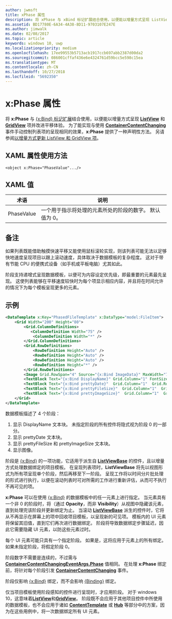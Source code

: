 ```yaml
---
author: jwmsft
title: xPhase 属性
description: 将 xPhase 与 xBind 标记扩展结合使用，以便能以增量方式呈现 ListView 和 GridView 项并改进平移体验。
ms.assetid: BD17780E-6A34-4A38-8D11-9703107E247E
ms.author: jimwalk
ms.date: 02/08/2017
ms.topic: article
keywords: windows 10, uwp
ms.localizationpriority: medium
ms.openlocfilehash: 17ee99553b5713acb1917ccb697abb2387d00da2
ms.sourcegitcommit: 086001cffaf436e6e4324761d59bcc5e598c15ea
ms.translationtype: MT
ms.contentlocale: zh-CN
ms.lasthandoff: 10/27/2018
ms.locfileid: "5692350"
---
```

# <a name="xphase-attribute"></a>x:Phase 属性


将 **x:Phase** 与 [{x:Bind} 标记扩展](x-bind-markup-extension.md)结合使用，以便能以增量方式呈现 [**ListView**](https://msdn.microsoft.com/library/windows/apps/br242878) 和 [**GridView**](https://msdn.microsoft.com/library/windows/apps/br242705) 项并改进平移体验。 为了能实现与使用 [**ContainerContentChanging**](https://msdn.microsoft.com/library/windows/apps/dn298914) 事件手动控制列表项的呈现相同的效果，**x:Phase** 提供了一种声明性方法。 另请参阅[以增量方式更新 ListView 和 GridView 项](../debug-test-perf/optimize-gridview-and-listview.md#update-items-incrementally)。

## <a name="xaml-attribute-usage"></a>XAML 属性使用方法


``` syntax
<object x:Phase="PhaseValue".../>
```

## <a name="xaml-values"></a>XAML 值


| 术语 | 说明 |
|------|-------------|
| PhaseValue | 一个用于指示将处理的元素所处的阶段的数字。 默认值为 0。 | 

## <a name="remarks"></a>备注

如果列表既能借助触摸快速平移又能使用鼠标滚轮实现，则该列表可能无法以足够快地速度呈现项目以跟上滚动速度，具体取决于数据模板的复杂程度。 这对于带有节能 CPU 的便携式设备（如手机或平板电脑）尤其如此。

阶段支持递增式呈现数据模板，以便可为内容设定优先级，即最重要的元素最先呈现。 这使列表能够在平移速度较快时为每个项显示相应内容，并且将在时间允许的情况下为每个模板呈现更多的元素。

## <a name="example"></a>示例

```xml
<DataTemplate x:Key="PhasedFileTemplate" x:DataType="model:FileItem">
    <Grid Width="200" Height="80">
        <Grid.ColumnDefinitions>
           <ColumnDefinition Width="75" />
            <ColumnDefinition Width="*" />
        </Grid.ColumnDefinitions>
        <Grid.RowDefinitions>
            <RowDefinition Height="Auto" />
            <RowDefinition Height="Auto" />
            <RowDefinition Height="Auto" />
            <RowDefinition Height="*" />
        </Grid.RowDefinitions>
        <Image Grid.RowSpan="4" Source="{x:Bind ImageData}" MaxWidth="70" MaxHeight="70" x:Phase="3"/>
        <TextBlock Text="{x:Bind DisplayName}" Grid.Column="1" FontSize="12"/>
        <TextBlock Text="{x:Bind prettyDate}"  Grid.Column="1"  Grid.Row="1" FontSize="12" x:Phase="1"/>
        <TextBlock Text="{x:Bind prettyFileSize}"  Grid.Column="1"  Grid.Row="2" FontSize="12" x:Phase="2"/>
        <TextBlock Text="{x:Bind prettyImageSize}"  Grid.Column="1"  Grid.Row="3" FontSize="12" x:Phase="2"/>
    </Grid>
</DataTemplate>
```

数据模板描述了 4 个阶段：

1.  显示 DisplayName 文本块。 未指定阶段的所有控件将隐式视为阶段 0 的一部分。
2.  显示 prettyDate 文本块。
3.  显示 prettyFileSize 和 prettyImageSize 文本块。
4.  显示图像。

阶段是 [{x:Bind}](x-bind-markup-extension.md) 的一项功能，它适用于派生自 [**ListViewBase**](https://msdn.microsoft.com/library/windows/apps/br242879) 的控件，且以增量方式处理数据绑定的项目模板。 在呈现列表项时，**ListViewBase** 将先以视图形式为所有项呈现单个阶段，然后再移至下一阶段。 呈现工作将以时间分片批处理的形式进行执行，以便在滚动列表时可对所需的工作进行重新评估，从而可不执行不再可见的项。

**x:Phase** 可以在使用 [{x:Bind}](x-bind-markup-extension.md) 的数据模板中的任一元素上进行指定。 当元素具有一个非 0 的阶段时，将（通过 **Opacity**，而非 **Visibility**）从视图中隐藏该元素，直到处理完该阶段并更新绑定为止。 当滚动 [**ListViewBase**](https://msdn.microsoft.com/library/windows/apps/br242879) 派生的控件时，它将从不再显示在屏幕上的项中回收项目模板，以呈现新的可见项。 模板内的 UI 元素将保留其旧值，直到它们再次进行数据绑定。 阶段将导致数据绑定步骤延迟，因此它需要隐藏 UI 元素，以防这些元素过时。

每个 UI 元素可能只具有一个指定阶段。 如果是，这将应用于元素上的所有绑定。 如果未指定阶段，将假定阶段 0。

阶段数字不需要是连续的，不过需与 [**ContainerContentChangingEventArgs.Phase**](https://msdn.microsoft.com/library/windows/apps/dn298493) 值相同。 在处理 **x:Phase** 绑定前，将针对每个阶段引发 [**ContainerContentChanging**](https://msdn.microsoft.com/library/windows/apps/dn298914) 事件。

阶段仅影响 [{x:Bind}](x-bind-markup-extension.md) 绑定，而不会影响 [{Binding}](binding-markup-extension.md) 绑定。

仅当项目模板使用阶段感知的控件进行呈现时，才应用阶段。 对于 windows 10，这意味着[**ListView**](https://msdn.microsoft.com/library/windows/apps/br242878)和[**GridView**](https://msdn.microsoft.com/library/windows/apps/br242705)。 阶段既不会应用于其他项目控件中所使用的数据模板，也不会应用于诸如 [**ContentTemplate**](https://msdn.microsoft.com/library/windows/apps/br209369) 或 [**Hub**](https://msdn.microsoft.com/library/windows/apps/dn251843) 等部分中的方案，因为在这些用例中，将一次数据绑定所有 UI 元素。

